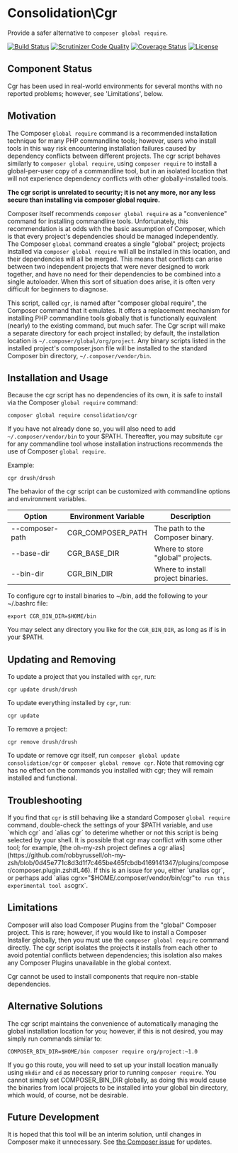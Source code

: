 # Consolidation\Cgr

Provide a safer alternative to `composer global require`.

[![Build Status](https://travis-ci.org/consolidation/cgr.svg?branch=master)](https://travis-ci.org/consolidation/cgr) [![Scrutinizer Code Quality](https://scrutinizer-ci.com/g/consolidation/cgr/badges/quality-score.png?b=master)](https://scrutinizer-ci.com/g/consolidation/cgr/?branch=master) [![Coverage Status](https://coveralls.io/repos/github/consolidation/cgr/badge.svg?branch=master)](https://coveralls.io/github/consolidation/cgr?branch=master) [![License](https://poser.pugx.org/consolidation/cgr/license)](https://packagist.org/packages/consolidation/cgr)

## Component Status

Cgr has been used in real-world environments for several months with no reported problems; however, see 'Limitations', below.

## Motivation

The Composer `global require` command is a recommended installation technique for many PHP commandline tools; however, users who install tools in this way risk encountering installation failures caused by dependency conflicts between different projects. The cgr script behaves similarly to `composer global require`, using `composer require` to install a global-per-user copy of a commandline tool, but in an isolated location that will not experience dependency conflicts with other globally-installed tools.

**The cgr script is unrelated to security; it is not any more, nor any less secure than installing via composer global require.** 

Composer itself recommends `composer global require` as a "convenience" command for installing commandline tools.  Unfortunately, this recommendation is at odds with the basic assumption of Composer, which is that every project's dependencies should be managed independently.  The Composer `global` command creates a single "global" project; projects installed via `composer global require` will all be installed in this location, and their dependencies will all be merged.  This means that conflicts can arise between two independent projects that were never designed to work together, and have no need for their dependencies to be combined into a single autoloader.  When this sort of situation does arise, it is often very difficult for beginners to diagnose.

This script, called `cgr`, is named after "composer global require", the Composer command that it emulates.  It offers a replacement mechanism for installing PHP commandline tools globally that is functionally equivalent (nearly) to the existing command, but much safer.  The Cgr script will make a separate directory for each project installed; by default, the installation location is `~/.composer/global/org/project`.  Any binary scripts listed in the installed project's composer.json file will be installed to the standard Composer bin directory, `~/.composer/vendor/bin`.

## Installation and Usage

Because the cgr script has no dependencies of its own, it is safe to install via the Composer `global require` command:

`composer global require consolidation/cgr`

If you have not already done so, you will also need to add `~/.composer/vendor/bin` to your $PATH.  Thereafter, you may subsitute `cgr` for any commandline tool whose installation instructions recommends the use of Composer `global require`.

Example:

`cgr drush/drush`

The behavior of the cgr script can be customized with commandline options and environment variables.

Option           | Environment Variable | Description
-----------------|----------------------|-----------------------------------
--composer-path  | CGR_COMPOSER_PATH    | The path to the Composer binary.
--base-dir       | CGR_BASE_DIR         | Where to store "global" projects.
--bin-dir        | CGR_BIN_DIR          | Where to install project binaries.

To configure cgr to install binaries to ~/bin, add the following to your ~/.bashrc file:

`export CGR_BIN_DIR=$HOME/bin`

You may select any directory you like for the `CGR_BIN_DIR`, as long as if is in your $PATH.

## Updating and Removing

To update a project that you installed with `cgr`, run:

`cgr update drush/drush`

To update everything installed by `cgr`, run:

`cgr update`

To remove a project:

`cgr remove drush/drush`

To update or remove cgr itself, run `composer global update consolidation/cgr` or `composer global remove cgr`.  Note that removing cgr has no effect on the commands you installed with cgr; they will remain installed and functional.

## Troubleshooting

If you find that `cgr` is still behaving like a standard Composer `global require` command, double-check the settings of your $PATH variable, and use `which cgr` and `alias cgr` to deterime whether or not this script is being selected by your shell. It is possible that cgr may conflict with some other tool; for example, [the oh-my-zsh project defines a cgr alias](https://github.com/robbyrussell/oh-my-zsh/blob/0d45e771c8d3d1f7c465be465fcbdb4169141347/plugins/composer/composer.plugin.zsh#L46). If this is an issue for you, either `unalias cgr`, or perhaps add `alias cgrx="$HOME/.composer/vendor/bin/cgr"` to run this experimental tool as `cgrx`.

## Limitations

Composer will also load Composer Plugins from the "global" Composer project. This is rare; however, if you would like to install a Composer Installer globally, then you must use the `composer global require` command directly. The cgr script isolates the projects it installs from each other to avoid potential conflicts between dependencies; this isolation also makes any Composer Plugins unavailable in the global context.

Cgr cannot be used to install components that require non-stable dependencies.

## Alternative Solutions

The cgr script maintains the convenience of automatically managing the global installation location for you; however, if this is not desired, you may simply run commands similar to:

`COMPOSER_BIN_DIR=$HOME/bin composer require org/project:~1.0`

If you go this route, you will need to set up your install location manually using `mkdir` and `cd` as necessary prior to running `composer require`. You cannot simply set COMPOSER_BIN_DIR globally, as doing this would cause the binaries from local projects to be installed into your global bin directory, which would, of course, not be desirable.

## Future Development

It is hoped that this tool will be an interim solution, until changes in Composer make it unnecessary.  See [the Composer issue](https://github.com/composer/composer/issues/5390#issuecomment-224011226) for updates.
